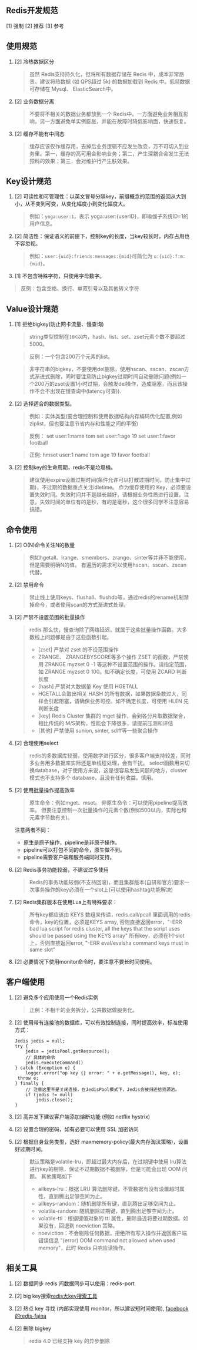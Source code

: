 ## Redis开发规范

[1] 强制 [2] 推荐 [3] 参考

## 使用规范

1. [2] 冷热数据区分

   > 虽然 Redis支持持久化，但将所有数据存储在 Redis 中，成本非常昂贵。建议将热数据 (如 QPS超过 5k) 的数据加载到 Redis 中。低频数据可存储在 Mysql、 ElasticSearch中。

2. [2] 业务数据分离

   > 不要将不相关的数据业务都放到一个 Redis中。一方面避免业务相互影响，另一方面避免单实例膨胀，并能在故障时降低影响面，快速恢复。

3. [2] 缓存不能有中间态

   > 缓存应该仅作缓存用，去掉后业务逻辑不应发生改变，万不可切入到业务里。第一，缓存的高可用会影响业务；第二，产生深耦合会发生无法预料的效果；第三，会对维护行产生肤效果。

## Key设计规范

1. [2] 可读性和可管理性：以英文冒号分隔key，前缀概念的范围的返回从大到小，从不变到可变，从变化幅度小到变化幅度大。

   > 例如：`yoga:user:1`，表示 yoga:user:{userID}，即瑜伽子系统ID=1的用户信息。

2. [2] 简洁性：保证语义的前提下，控制key的长度，当key较长时，内存占用也不容忽视。

   > 例如：`user:{uid}:friends:messages:{mid}`可简化为 `u:{uid}:f:m:{mid}`。

3. [1] 不包含特殊字符，只使用字母数字。

> 反例：包含空格、换行、单双引号以及其他转义字符

## Value设计规范

1. [1] 拒绝bigkey(防止网卡流量、慢查询)

   > string类型控制在`10K`以内，hash、list、set、zset元素个数不要超过5000。

   > 反例：一个包含200万个元素的list。

   > 非字符串的bigkey，不要使用del删除，使用hscan、sscan、zscan方式渐进式删除，同时要注意防止bigkey过期时间自动删除问题(例如一个200万的zset设置1小时过期，会触发del操作，造成阻塞，而且该操作不会不出现在慢查询中(latency可查)).

2. [2] 选择适合的数据类型。

   > 例如：实体类型(要合理控制和使用数据结构内存编码优化配置,例如ziplist，但也要注意节省内存和性能之间的平衡)

   > 反例：
   > set user:1:name tom
   > set user:1:age 19
   > set user:1:favor football

   > 正例:
   > hmset user:1 name tom age 19 favor football

3. [2] 控制key的生命周期，redis不是垃圾桶。

   > 建议使用expire设置过期时间(条件允许可以打散过期时间，防止集中过期)，不过期的数据重点关注idletime。
   > 作为缓存使用的 Key，必须要设置失效时间。失效时间并不是越长越好，请根据业务性质进行设置。注意，失效时间的单位有的是秒，有的是毫秒，这个很多同学不注意容易搞错。

## 命令使用

1. [2] O(N)命令关注N的数量

   > 例如hgetall、lrange、smembers、zrange、sinter等并非不能使用，但是需要明确N的值。
   > 有遍历的需求可以使用hscan、sscan、zscan代替。

2. [2] 禁用命令

   > 禁止线上使用keys、flushall、flushdb等，通过redis的rename机制禁掉命令，或者使用scan的方式渐进式处理。

3. [2] 严禁不设置范围的批量操作

   > redis 那么快，慢查询除了网络延迟，就属于这些批量操作函数。大多数线上问题都是由于这些函数引起。
   >
   > - [zset] 严禁对 zset 的不设范围操作
   > - ZRANGE、 ZRANGEBYSCORE等多个操作 ZSET 的函数，严禁使用 ZRANGE myzset 0 -1 等这种不设置范围的操作。请指定范围，如 ZRANGE myzset 0 100。如不确定长度，可使用 ZCARD 判断长度
   > - [hash] 严禁对大数据量 Key 使用 HGETALL
   > - HGETALL会取出相关 HASH 的所有数据，如果数据条数过大，同样会引起阻塞，请确保业务可控。如不确定长度，可使用 HLEN 先判断长度
   > - [key] Redis Cluster 集群的 mget 操作，会到各分片取数据聚合，相比传统的 M/S架构，性能会下降很多，请提前压测和评估
   > - [其他] 严禁使用 sunion, sinter, sdiff等一些聚合操作

4. [2] 合理使用select

   > redis的多数据库较弱，使用数字进行区分，很多客户端支持较差，同时多业务用多数据库实际还是单线程处理，会有干扰。
   > select函数用来切换database，对于使用方来说，这是很容易发生问题的地方，cluster模式也不支持多个 database，且没有任何收益，慎用。

5. [2] 使用批量操作提高效率

   > 原生命令：例如mget、mset。
   > 非原生命令：可以使用pipeline提高效率。
   > 但要注意控制一次批量操作的元素个数(例如500以内，实际也和元素字节数有关)。

   注意两者不同：

   - 原生是原子操作，pipeline是非原子操作。
   - pipeline可以打包不同的命令，原生做不到。
   - pipeline需要客户端和服务端同时支持。

6. [2] Redis事务功能较弱，不建议过多使用

   > Redis的事务功能较弱(不支持回滚)，而且集群版本(自研和官方)要求一次事务操作的key必须在一个slot上(可以使用hashtag功能解决)

7. [2] Redis集群版本在使用Lua上有特殊要求：

   > 所有key都应该由 KEYS 数组来传递，redis.call/pcall 里面调用的redis命令，key的位置，必须是KEYS array, 否则直接返回error，"-ERR bad lua script for redis cluster, all the keys that the script uses should be passed using the KEYS array"
   > 所有key，必须在1个slot上，否则直接返回error, "-ERR eval/evalsha command keys must in same slot"

8. [2] 必要情况下使用monitor命令时，要注意不要长时间使用。

## 客户端使用

1. [2] 避免多个应用使用一个Redis实例

   > 正例：不相干的业务拆分，公共数据做服务化。

2. [2] 使用带有连接池的数据库，可以有效控制连接，同时提高效率，标准使用方式：

   ```
   Jedis jedis = null;
   try {
       jedis = jedisPool.getResource();
       // 具体的命令
       jedis.executeCommand()
   } catch (Exception e) {
       logger.error("op key {} error: " + e.getMessage(), key, e);
   	throw e;
   } finally {
       // 注意这里不是关闭连接，在JedisPool模式下，Jedis会被归还给资源池。
       if (jedis != null) 
           jedis.close();
   }
   ```

3. [2] 高并发下建议客户端添加熔断功能 (例如 netflix hystrix)

4. [2] 设置合理的密码，如有必要可以使用 SSL 加密访问

5. [2] 根据自身业务类型，选好 maxmemory-policy(最大内存淘汰策略)，设置好过期时间。

   > 默认策略是volatile-lru，即超过最大内存后，在过期键中使用 lru算法进行key的剔除，保证不过期数据不被删除，但是可能会出现 OOM 问题。
   > 其他策略如下
   >
   > - allkeys-lru：根据 LRU 算法删除键，不管数据有没有设置超时属性，直到腾出足够空间为止。
   > - allkeys-random：随机删除所有键，直到腾出足够空间为止。
   > - volatile-random: 随机删除过期键，直到腾出足够空间为止。
   > - volatile-ttl：根据键值对象的 ttl 属性，删除最近将要过期数据。如果没有，回退到 noeviction 策略。
   > - noeviction：不会剔除任何数据，拒绝所有写入操作并返回客户端错误信息 "(error) OOM command not allowed when used memory"，此时 Redis 只响应读操作。

## 相关工具

1. [2] 数据同步 redis 间数据同步可以使用：redis-port

2. [2] big key搜索[redis大key搜索工具](https://yq.aliyun.com/articles/117042)

3. [2] 热点 key 寻找 (内部实现使用 monitor，所以建议短时间使用), [facebook的redis-faina](https://github.com/facebookarchive/redis-faina)

4. [2] 删除 bigkey

   > redis 4.0 已经支持 key 的异步删除